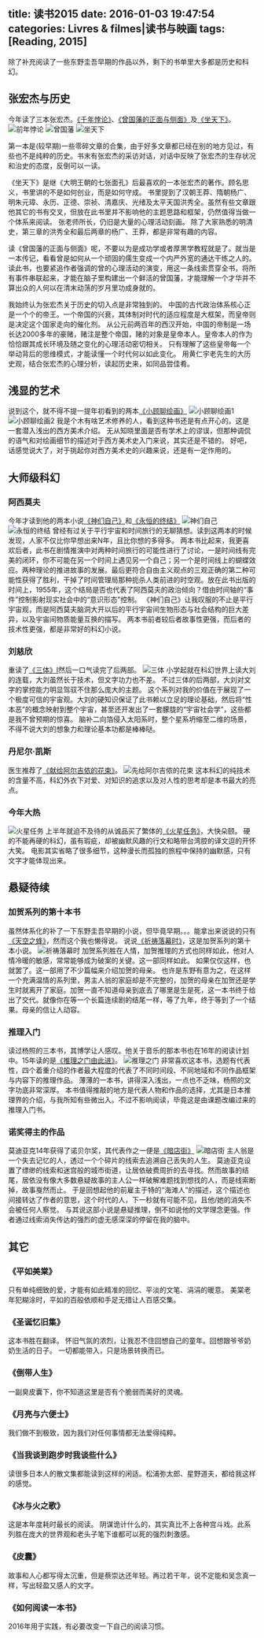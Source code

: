 title: 读书2015
date: 2016-01-03 19:47:54
categories: Livres & filmes|读书与映画
tags: [Reading, 2015]
---

除了补充阅读了一些东野圭吾早期的作品以外，剩下的书单里大多都是历史和科幻。
<!-- more -->

## 张宏杰与历史
今年读了三本张宏杰。[《千年悖论》](http://book.douban.com/subject/26374529/)、[《曾国藩的正面与侧面》](http://book.douban.com/subject/25870991/)及[《坐天下》](http://book.douban.com/subject/26377294/)。
![前年悖论](http://img3.douban.com/lpic/s28116883.jpg) ![曾国藩](http://img3.douban.com/lpic/s27264531.jpg) ![坐天下](http://img3.douban.com/lpic/s28312924.jpg)

第一本是(较早期)一些零碎文章的合集，由于好多文章都已经在别的地方见过，有些也不是纯粹的历史。书末有张宏杰的采访对话，对话中反映了张宏杰的生存状况和治史的态度，反倒可以一读。

《坐天下》是继《大明王朝的七张面孔》后最喜欢的一本张宏杰的著作。顾名思义，书里讲的不是如何创业，而是如何守成。
书里提到了汉朝王莽、隋朝杨广、明朱元璋、永历、正德、崇祯、清嘉庆、光绪及太平天国洪秀全。虽然有些文章跟他其它的书有交叉，但放在此书里并不影响他的主题思路和框架，仍然值得当做一个体系来阅读。
张老师所长，仍旧是大量的心理活动刻画。
除了大家熟悉的明清史，第三章的洪秀全和最后两章的杨广、王莽，都是非常有趣的内容。

读《曾国藩的正面与侧面》呢，不要以为是成功学或者厚黑学教程就是了。就当是一本传记，看看曾是如何从一个顽固的儒生变成一个内严外宽的通达干练之人的。读此书，也要紧追作者强调的曾的心理活动的演变，用这一条线索贯穿全书，将所有事件串联起来，才能在脑子里构建出一个鲜活的曾国藩，才能理解一个才华并不算出众的人何以在清末动荡的岁月里功成身就的。

我始终认为张宏杰关于历史的切入点是非常独到的。
中国的古代政治体系核心正是一个个的帝王。一个帝国的兴衰，其体制对时代的适应程度是大框架，而皇帝则是决定这个国家走向的催化剂。
从公元前两百年的西汉开始，中国的帝制是一场长达2000多年的豪赌，赌注是整个帝国，赌的对象是皇帝本人。皇帝本人的作为恰恰跟其成长环境及随之变化的心理活动密切相关。
只有理解了这些皇帝每一个举动背后的思维模式，才能读懂一个时代何以如此变化。
用黄仁宇老先生的大历史观，结合张宏杰的心理分析，读起历史来，如同品尝佳肴。


## 浅显的艺术
说到这个，就不得不提一提年初看到的两本[《小顾聊绘画》](http://book.douban.com/subject/25811462/)
![小顾聊绘画1](http://img3.douban.com/lpic/s27274391.jpg) ![小顾聊绘画2](http://img4.douban.com/lpic/s27843738.jpg)
我是个木有啥艺术修养的人，看到这种书还是有点开心的。这是一套潜入浅出的西方美术介绍。
无从知晓里面是否有学术上的谬误，但那种调侃的语气和对绘画细节的描述对于西方美术史入门来说，其实还是不错的。
好吧，话感觉说大了，对于挑起你对西方美术史的兴趣来说，还是有一定作用的。


## 大师级科幻
### 阿西莫夫
今年才读到他的两本小说[《神们自己》](http://book.douban.com/subject/26264967/)和[《永恒的终结》](http://book.douban.com/subject/25829693/)
![神们自己](http://img4.douban.com/lpic/s27882508.jpg) ![永恒的终结](http://img3.douban.com/lpic/s27409671.jpg)
曾经有过关于平行宇宙和时间旅行的无聊猜想。读到这两本的时候发现，人家不仅比你早想出来N年，且比你想的多得多。
两本书比起来，我更喜欢后者，此书在剧情推演中对两种时间旅行的可能性进行了讨论，一是时间线有完美的闭环，你不可能在另一个时间上遇见另一个自己；另一个是时间线上的蝴蝶效应。两种理论的推进故事的发展。最后更符合自由主义观点的三观正确的第二种可能性获得了胜利，干掉了时间管理局那种扼杀人类前进的时空观。放在此书出版的时间上，1955年，这个结局是否也代表了阿西莫夫的政治倾向？借由时间轴的“事件”控制影射现实社会中的“意识形态”控制。
《神们自己》让我叹服的不止是平行宇宙观，而是阿西莫夫脑洞大开以后的平行宇宙间生物形态与社会结构的巨大差异，以及宇宙间物质能量互换的描写。
两本书前者较后者故事性更强，而后者的技术性更强，都是非常好的科幻小说。

### 刘慈欣
重读了[《三体》I](http://book.douban.com/subject/6518605/)然后一口气读完了后两部。
![三体](http://img4.douban.com/lpic/s28357056.jpg)
小学起就在科幻世界上读大刘的连载，大刘虽然长于技术，但文字功力也不差。
不过三体的后两部，大刘对文字的掌控能力明显驾驭不住那么庞大的主题。
这个系列对我的价值在于展现了一个极度可信的宇宙观。大刘的硬知识保证了此书赖以立足的理论基础，然后将“性本恶”的概念映射到整个宇宙，甚至还开发出了一套朦胧的“宇宙社会学”，这些都是我不曾预期的惊喜。
脑补二向箔侵入太阳系时，整个星系坍缩至二维的场景，不得不说大刘的想象力和理论基本功都是棒棒哒。

### 丹尼尔·凯斯
医生推荐了[《献给阿尔吉侬的花束》](http://book.douban.com/subject/26362836/)。
![先给阿尔吉侬的花束](http://img3.douban.com/lpic/s28050760.jpg)
这本科幻的纯技术的含量不高，科幻外衣下对爱、对知识的追求以及对人性的思考却是本书最大的亮点。

### 今年大热
![火星任务](http://img4.douban.com/lpic/s28065988.jpg)
上半年就迫不及待的从诚品买了繁体的[《火星任务》](http://book.douban.com/subject/25895608/)，大快朵颐。
硬的不能再硬的科幻，虽有瑕疵，却被幽默风趣的行文和略带台湾腔的译文逗的开怀大笑。
电影其实省略了很多细节，这种漫长而孤独的旅程中保持的幽默感，只有文字才能体现出来。

## 悬疑待续
### 加贺系列的第十本书
虽然体系化的补了一下东野圭吾早期的小说，但毕竟早期。。。能拿出来说说的只有[《天空之蜂》](http://book.douban.com/subject/26264953/)，然而这个我也懒得说。
说说[《祈祷落幕时》](http://book.douban.com/subject/26118072/)，这是加贺系列的第十本小说。
![祈祷落幕时](http://img3.douban.com/lpic/s27753770.jpg)
加贺系列胜在人情，加贺推理的方式也同样如此，他对人情冷暖的敏感，常常能够成为破案的关键。这一部同样如此。
如果仅仅这样，也就罢了。这一部用了不少篇幅来介绍加贺的母亲。
也许是东野有意为之，在这样一个充满温情的系列里，男主人翁的家庭却是不完整的，加贺的母亲在加贺还是学生时就离开了家庭。加贺一直不知道母亲到底去了哪里是生是死，这一本书终于给出了交代。就像你在等一个长篇连续剧的结尾一样，等了九年，终于等到了一个结果。母亲的信让人动容。

### 推理入门
读过杨照的三本书，其博学让人感叹。他关于音乐的那本书也在16年的阅读计划中。15年读的是[《推理之门由此进》](http://book.douban.com/subject/26265094/)。
![推理之门](http://img3.douban.com/lpic/s27927890.jpg)
非常喜欢这本书，选题有代表性，四个着重介绍的作者最大程度的代表了不同时间段、不同地域和不同作品框架与内容下的推理作品。
薄薄的一本书，讲得深入浅出，一点也不乏味，杨照的文字功底非常深厚。
本书值得推敲的地方是代表人物和作品的选择，尤其是日本推理界的介绍，与我所知有些微出入。不过不影响阅读，毕竟这是由课题改编过来的推理入门书。

### 诺奖得主的作品
莫迪亚克14年获得了诺贝尔奖，其代表作之一便是[《暗店街》](http://book.douban.com/subject/26110536/)
![暗店街](http://img4.douban.com/lpic/s28342297.jpg)
主人翁是一个失去记忆的人，透过一个个碎片的线索去追溯自己丢失的人生。
莫迪亚克设置了缥缈的线索和迷宫般的城市街道，让居依破费周折的去寻找。然而故事的结尾，居依没有像大多数悬疑故事的主人公一样破解难题找到想找的人，而是线索断掉，故事戛然而止。
于是回想起他的前雇主于特的“海滩人”的描述，这个描述也间接转达了作者的意思，这个时代的人，下一秒就有可能不见，且他/她的消失不会被任何人察觉。
与其说这部小说是悬疑推理，倒不如说他的文学理念更强。作者通过线索消失传达的强烈的虚无感深深的停留在我的脑中。

## 其它
### 《平如美棠》
只有单纯细致的爱，才能有如此精准的回忆、平淡的文笔、涓涓的暖意。
美棠老年犯糊涂时，平如的百般依顺和手足无措让人百感交集。

### 《圣诞忆旧集》
这本书胜在翻译。
怀旧气氛的浓烈，让我忍不住回想自己的童年。回想跟爷爷奶奶生活的日子。
一切都能带入，只是场景转换而已。

### 《倒带人生》
一副臭皮囊下，你不知道这里是否有个脆弱而美好的灵魂。

### 《月亮与六便士》
我们做不到极致，因为我们对任何事情都无法爱得纯粹。

### 《当我谈到跑步时我谈些什么》
读很多日本人的散文集都能读到这样的闲适。松浦弥太郎、星野道夫，都给我这样的感觉。

### 《冰与火之歌》
这是本年度耗时最长的阅读。
阴谋诡计什么的，其实真比不上各种宫斗戏。此系列胜在庞大的世界观和老头子笔下谁都可以死的强烈刺激感。

### 《皮囊》
故事和人心都写得太沉重，但是蔡崇达还年轻。再过若干年，说不定能和吴念真一样，写出轻盈又感人的文字。

### 《如何阅读一本书》
2016年用于实践，有必要改变一下自己的阅读习惯。